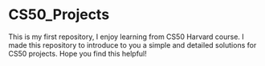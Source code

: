 # CS50_Projects
This is my first  repository, I enjoy learning from CS50 Harvard course. I made this repository to introduce to you a simple and detailed solutions for CS50 projects. Hope you find this helpful!
